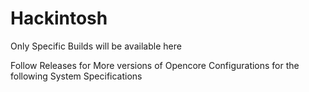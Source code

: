 # Hackintosh
Only Specific Builds will be available here
 
 
 Follow Releases for More versions of Opencore Configurations for the following System Specifications 
 
